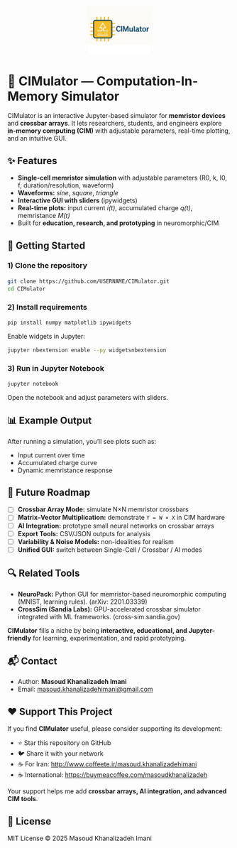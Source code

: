<p align="center">
  <img src="assets/CIMulator-v2.png" alt="CIMulator Logo" width="150"/>
</p>

# 🧠 CIMulator — Computation-In-Memory Simulator

CIMulator is an interactive Jupyter-based simulator for **memristor devices** and **crossbar arrays**. It lets researchers, students, and engineers explore **in-memory computing (CIM)** with adjustable parameters, real-time plotting, and an intuitive GUI.

## ✨ Features

- **Single-cell memristor simulation** with adjustable parameters (R0, k, I0, f, duration/resolution, waveform)
- **Waveforms:** *sine*, *square*, *triangle*
- **Interactive GUI with sliders** (ipywidgets)
- **Real-time plots:** input current *i(t)*, accumulated charge *q(t)*, memristance *M(t)*
- Built for **education, research, and prototyping** in neuromorphic/CIM

## 🚀 Getting Started

### 1) Clone the repository

```bash
git clone https://github.com/USERNAME/CIMulator.git
cd CIMulator
```

### 2) Install requirements

```bash
pip install numpy matplotlib ipywidgets
```

Enable widgets in Jupyter:

```bash
jupyter nbextension enable --py widgetsnbextension
```

### 3) Run in Jupyter Notebook

```bash
jupyter notebook
```

Open the notebook and adjust parameters with sliders.

## 📊 Example Output

After running a simulation, you’ll see plots such as:
- Input current over time
- Accumulated charge curve
- Dynamic memristance response

## 🧩 Future Roadmap

- [ ] **Crossbar Array Mode:** simulate N×N memristor crossbars  
- [ ] **Matrix–Vector Multiplication:** demonstrate `Y = W × X` in CIM hardware  
- [ ] **AI Integration:** prototype small neural networks on crossbar arrays  
- [ ] **Export Tools:** CSV/JSON outputs for analysis  
- [ ] **Variability & Noise Models:** non-idealities for realism  
- [ ] **Unified GUI:** switch between Single-Cell / Crossbar / AI modes

## 🔍 Related Tools

- **NeuroPack:** Python GUI for memristor-based neuromorphic computing (MNIST, learning rules). (arXiv: 2201.03339)  
- **CrossSim (Sandia Labs):** GPU-accelerated crossbar simulator integrated with ML frameworks. (cross-sim.sandia.gov)

**CIMulator** fills a niche by being **interactive, educational, and Jupyter-friendly** for learning, experimentation, and rapid prototyping.

## 📬 Contact

- Author: **Masoud Khanalizadeh Imani**  
- Email: masoud.khanalizadehimani@gmail.com

## ❤️ Support This Project

If you find **CIMulator** useful, please consider supporting its development:

- ⭐ Star this repository on GitHub  
- 🐦 Share it with your network  
- ☕ For Iran: http://www.coffeete.ir/masoud.khanalizadehimani  
- ☕ International: https://buymeacoffee.com/masoudkhanalizadeh

Your support helps me add **crossbar arrays, AI integration, and advanced CIM tools**.

## 📝 License

MIT License © 2025 Masoud Khanalizadeh Imani
